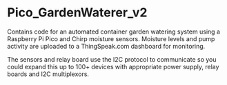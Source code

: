# Pico_GardenWaterer_v2
Contains code for an automated container garden watering system using a Raspberry Pi Pico and Chirp moisture sensors.  Moisture levels and pump activity are uploaded to a ThingSpeak.com dashboard for monitoring.

The sensors and relay board use the I2C protocol to communicate so you could expand this up to 100+ devices with appropriate power supply, relay boards and I2C multiplexors.

